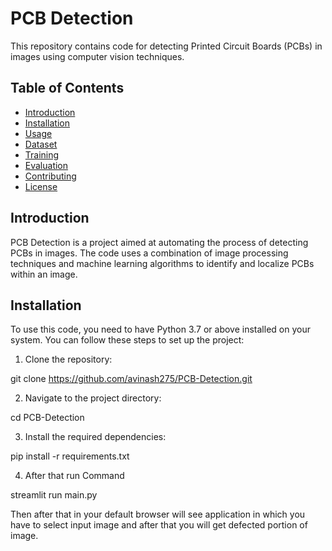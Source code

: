 # PCB Detection

This repository contains code for detecting Printed Circuit Boards (PCBs) in images using computer vision techniques.

## Table of Contents
- [Introduction](#introduction)
- [Installation](#installation)
- [Usage](#usage)
- [Dataset](#dataset)
- [Training](#training)
- [Evaluation](#evaluation)
- [Contributing](#contributing)
- [License](#license)

## Introduction

PCB Detection is a project aimed at automating the process of detecting PCBs in images. The code uses a combination of image processing techniques and machine learning algorithms to identify and localize PCBs within an image.

## Installation

To use this code, you need to have Python 3.7 or above installed on your system. You can follow these steps to set up the project:

1. Clone the repository:

git clone https://github.com/avinash275/PCB-Detection.git


2. Navigate to the project directory:

cd PCB-Detection


3. Install the required dependencies:

pip install -r requirements.txt

4. After that run Command

streamlit run main.py

Then after that in your default browser will see application in which you have to select input image and after that you will get defected portion of image.
